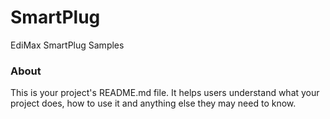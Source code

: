 SmartPlug
=========

EdiMax SmartPlug Samples

### About

This is your project's README.md file. It helps users understand what your
project does, how to use it and anything else they may need to know.